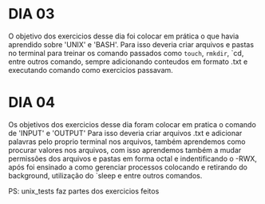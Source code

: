 # DIA 03

O objetivo dos exercicios desse dia foi colocar em prática o que havia aprendido sobre 'UNIX' e 'BASH'. Para isso deveria criar arquivos e pastas no terminal para treinar os comando passados como `touch`, `rmkdir`, `cd, entre outros comando, sempre adicionando conteudos em formato .txt e executando comando como exercicios passavam.

# DIA 04

Os objetivos dos exercicios desse dia foram colocar em pratica o comando de 'INPUT' e 'OUTPUT' Para isso deveria criar arquivos .txt e adicionar palavras pelo proprio terminal nos arquivos, também aprendemos como procurar valores nos arquivos, com isso aprendemos também a mudar permissões dos arquivos e pastas em forma octal e indentificando o -RWX, após foi ensinado a como gerenciar processos colocando e retirando do background, utilização do `sleep e entre outros comandos.

PS: unix_tests faz partes dos exercicios feitos

